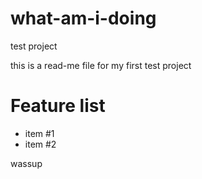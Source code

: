 # what-am-i-doing
test project

this is a read-me file for my first test project

# Feature list
- item #1
- item #2

wassup
